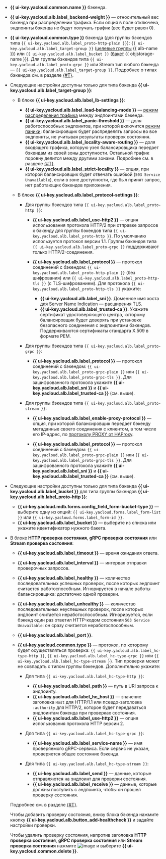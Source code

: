 * **{{ ui-key.yacloud.common.name }}** бэкенда.
* **{{ ui-key.yacloud.alb.label_backend-weight }}** — относительный вес бэкенда при распределении трафика. Если опция в поле отключена, эндпоинты бэкенда не будут получать трафик (вес будет равен 0).
* **{{ ui-key.yacloud.common.type }}** бэкенда (для группы бэкендов типа `{{ ui-key.yacloud.alb.label_proto-http-plain }}`): `{{ ui-key.yacloud.alb.label_target-group }}` ([целевые группы](../../application-load-balancer/concepts/target-group.md) {{ alb-name }}) или `{{ ui-key.yacloud.alb.label_bucket }}` ([бакет](../../storage/concepts/bucket.md) {{ objstorage-name }}). Для группы бэкендов типа `{{ ui-key.yacloud.alb.label_proto-grpc }}` или Stream тип любого бэкенда — `{{ ui-key.yacloud.alb.label_target-group }}`. Подробнее о типах бэкендов см. в разделе [{#T}](../../application-load-balancer/concepts/backend-group.md#types).

* Следующие настройки доступны только для типа бэкенда **{{ ui-key.yacloud.alb.label_target-group }}**:

  * В блоке **{{ ui-key.yacloud.alb.label_lb-settings }}**:
    
    * **{{ ui-key.yacloud.alb.label_load-balancing-mode }}** — [режим распределения трафика](../../application-load-balancer/concepts/backend-group.md#balancing-mode) между эндпоинтами бэкенда.
    * **{{ ui-key.yacloud.alb.label_panic-threshold }}** — доля работоспособных эндпоинтов, при которой включится [режим паники](../../application-load-balancer/concepts/backend-group.md#panic-mode): балансировщик будет распределять запросы во все эндпоинты, не учитывая результаты проверок состояния.
    * **{{ ui-key.yacloud.alb.label_locality-aware-routing }}** — доля входящего трафика, которую узел балансировщика передает бэкендам из своей зоны доступности. Остальной трафик поровну делится между другими зонами. Подробнее см. в разделе [{#T}](../../application-load-balancer/concepts/backend-group.md#locality).
    * **{{ ui-key.yacloud.alb.label_strict-locality }}** — опция, при которой балансировщик будет отвечать ошибкой (`503 Service Unavailable`), если в зоне доступности, где был принят запрос, нет работающих бэкендов приложения.
 
  * В блоке **{{ ui-key.yacloud.alb.label_protocol-settings }}**:
    
    * Для группы бэкендов типа `{{ ui-key.yacloud.alb.label_proto-http }}`:
      
      * **{{ ui-key.yacloud.alb.label_use-http2 }}** — опция использования протокола HTTP/2 при отправке запросов к бэкенду для группы бэкендов типа `{{ ui-key.yacloud.alb.label_proto-http }}`. По умолчанию используется протокол версии 1.1. Группы бэкендов типа `{{ ui-key.yacloud.alb.label_proto-grpc }}` поддерживают только HTTP/2-соединения.
      * **{{ ui-key.yacloud.alb.label_protocol }}** — протокол соединений с бэкендом: `{{ ui-key.yacloud.alb.label_proto-http-plain }}` (без шифрования) или `{{ ui-key.yacloud.alb.label_proto-http-tls }}` (с TLS-шифрованием). Для протокола `{{ ui-key.yacloud.alb.label_proto-http-tls }}` укажите:
        
        * **{{ ui-key.yacloud.alb.label_sni }}**. Доменное имя хоста для Server Name Indication — расширения TLS.
        * **{{ ui-key.yacloud.alb.label_trusted-ca }}**. Укажите сертификат удостоверяющего центра, которому балансировщик будет доверять при установке безопасного соединения с эндпоинтами бэкендов. Поддерживаются сертификаты стандарта X.509 в формате PEM.
    
    * Для группы бэкендов типа `{{ ui-key.yacloud.alb.label_proto-grpc }}`:

      * **{{ ui-key.yacloud.alb.label_protocol }}** — протокол соединений с бэкендом: `{{ ui-key.yacloud.alb.label_proto-grpc-plain }}` или `{{ ui-key.yacloud.alb.label_proto-grpc-tls }}`. Для зашифрованного протокола укажите **{{ ui-key.yacloud.alb.label_sni }}** и **{{ ui-key.yacloud.alb.label_trusted-ca }}** (см. выше).
    
    * Для группы бэкендов типа `{{ ui-key.yacloud.alb.label_proto-stream }}`:
      
      * **{{ ui-key.yacloud.alb.label_enable-proxy-protocol }}** — опция, при которой балансировщик передает бэкенду метаданные своего соединения с клиентом, в том числе его IP-адрес, по [протоколу PROXY от HAProxy](https://www.haproxy.org/download/1.9/doc/proxy-protocol.txt).
        
      * **{{ ui-key.yacloud.alb.label_protocol }}** — протокол соединений с бэкендом: `{{ ui-key.yacloud.alb.label_proto-grpc-plain }}` или `{{ ui-key.yacloud.alb.label_proto-grpc-tls }}`. Для зашифрованного протокола укажите **{{ ui-key.yacloud.alb.label_sni }}** и **{{ ui-key.yacloud.alb.label_trusted-ca }}** (см. выше).

* Следующие настройки доступны только для типа бэкенда **{{ ui-key.yacloud.alb.label_bucket }}** для типа группы бэкендов **{{ ui-key.yacloud.alb.label_proto-http }}**:

  * **{{ ui-key.yacloud.mdb.forms.config_field_form-bucket-type }}** — выберите одну из опций: `{{ ui-key.yacloud.forms.label_form-list }}` или `{{ ui-key.yacloud.forms.label_form-id }}`.
  * **{{ ui-key.yacloud.alb.label_bucket }}** — выберите из списка или укажите идентификатор нужного бакета.

* В блоке **HTTP проверка состояния**, **gRPC проверка состояния** или **Stream проверка состояния**:
  
  * **{{ ui-key.yacloud.alb.label_timeout }}** — время ожидания ответа.
  * **{{ ui-key.yacloud.alb.label_interval }}** — интервал отправки проверочных запросов.
  * **{{ ui-key.yacloud.alb.label_healthy }}** — количество последовательных успешных проверок, после которых эндпоинт считается работоспособным. Игнорируется в начале работы балансировщика: достаточно одной проверки.
  * **{{ ui-key.yacloud.alb.label_unhealthy }}** — количество последовательных неуспешных проверок, после которых эндпоинт считается неработоспособным. Игнорируется, если бэкенд один раз ответил HTTP-кодом состояния `503 Service Unavailable`: он сразу считается неработоспособным.
  * **{{ ui-key.yacloud.alb.label_port }}**.
  * **{{ ui-key.yacloud.common.type }}** — протокол, по которому будет осуществляться проверка: `{{ ui-key.yacloud.alb.label_hc-type-http }}`, `{{ ui-key.yacloud.alb.label_hc-type-grpc }}` или `{{ ui-key.yacloud.alb.label_hc-type-stream }}`. Тип проверки может не совпадать с типом группы бэкендов. Дополнительно укажите:
    
    * Для типа `{{ ui-key.yacloud.alb.label_hc-type-http }}`:
      
      * **{{ ui-key.yacloud.alb.label_path }}** — путь в URI запроса к эндпоинту.
      * **{{ ui-key.yacloud.alb.label_hc_host }}** — значение заголовка `Host` для HTTP/1.1 или псевдо-заголовка `:authority` для HTTP/2, которое будет передаваться эндпоинтам бэкенда при проверках состояния.
      * **{{ ui-key.yacloud.alb.label_use-http2 }}** — опция использования протокола HTTP версии 2.
     
    * Для типа `{{ ui-key.yacloud.alb.label_hc-type-grpc }}`:
      
      * **{{ ui-key.yacloud.alb.label_service-name }}** — имя проверяемого gRPC-сервиса. Если сервис не указан, проверяется общее состояние бэкенда.
     
    * Для типа `{{ ui-key.yacloud.alb.label_hc-type-stream }}`:
      
      * **{{ ui-key.yacloud.alb.label_send }}** — данные, которые отправляются на эндпоинт для проверки состояния.
      * **{{ ui-key.yacloud.alb.label_receive }}** — данные, которые должны поступить с эндпоинта, чтобы он прошел проверку состояния.
      
  Подробнее см. в разделе [{#T}](../../application-load-balancer/concepts/backend-group.md#health-checks).

  Чтобы добавить проверку состояния, внизу блока бэкенда нажмите кнопку **{{ ui-key.yacloud.alb.button_add-healthcheck }}** и задайте настройки проверки.

  Чтобы удалить проверку состояния, напротив заголовка **HTTP проверка состояния**, **gRPC проверка состояния** или **Stream проверка состояния** нажмите ![image](../../_assets/horizontal-ellipsis.svg) и выберите **{{ ui-key.yacloud.common.delete }}**.
